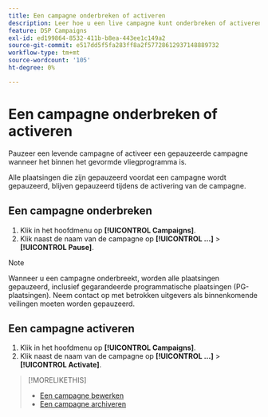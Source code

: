 ```yaml
---
title: Een campagne onderbreken of activeren
description: Leer hoe u een live campagne kunt onderbreken of activeren.
feature: DSP Campaigns
exl-id: ed199864-8532-411b-b8ea-443ee1c149a2
source-git-commit: e517dd5f5fa283ff8a2f57728612937148889732
workflow-type: tm+mt
source-wordcount: '105'
ht-degree: 0%

---
```


# Een campagne onderbreken of activeren

Pauzeer een levende campagne of activeer een gepauzeerde campagne wanneer het binnen het gevormde vliegprogramma is.

Alle plaatsingen die zijn gepauzeerd voordat een campagne wordt gepauzeerd, blijven gepauzeerd tijdens de activering van de campagne.

## Een campagne onderbreken

1. Klik in het hoofdmenu op **[!UICONTROL Campaigns]**.
1. Klik naast de naam van de campagne op  **[!UICONTROL ...]** > **[!UICONTROL Pause]**.

>[!NOTE]
>
>Wanneer u een campagne onderbreekt, worden alle plaatsingen gepauzeerd, inclusief gegarandeerde programmatische plaatsingen (PG-plaatsingen). Neem contact op met betrokken uitgevers als binnenkomende veilingen moeten worden gepauzeerd.

## Een campagne activeren

1. Klik in het hoofdmenu op **[!UICONTROL Campaigns]**.
1. Klik naast de naam van de campagne op  **[!UICONTROL ...]** > **[!UICONTROL Activate]**.

>[!MORELIKETHIS]
>
>* [Een campagne bewerken](campaign-edit.md)
>* [Een campagne archiveren](campaign-archive-unarchive.md)
